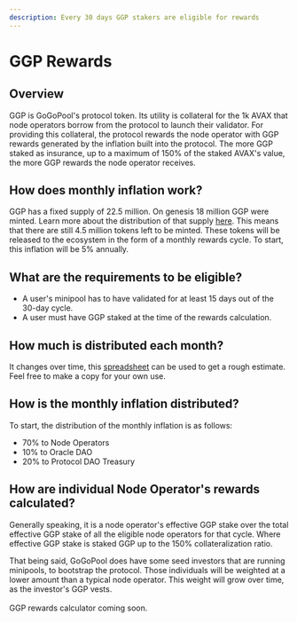 ```yaml
---
description: Every 30 days GGP stakers are eligible for rewards
---
```


# GGP Rewards

## Overview

GGP is GoGoPool's protocol token. Its utility is collateral for the 1k AVAX that node operators borrow from the protocol to launch their validator. For providing this collateral, the protocol rewards the node operator with GGP rewards generated by the inflation built into the protocol. The more GGP staked as insurance, up to a maximum of 150% of the staked AVAX's value, the more GGP rewards the node operator receives.

## How does monthly inflation work?

GGP has a fixed supply of 22.5 million. On genesis 18 million GGP were minted. Learn more about the distribution of that supply [here](../../readme-1/tokens-and-utility.md#supply-breakdown-and-vesting). This means that there are still 4.5 million tokens left to be minted. These tokens will be released to the ecosystem in the form of a monthly rewards cycle. To start, this inflation will be 5% annually.

## What are the requirements to be eligible?

* A user's minipool has to have validated for at least 15 days out of the 30-day cycle.
* A user must have GGP staked at the time of the rewards calculation.

## How much is distributed each month?

It changes over time, this [spreadsheet](https://docs.google.com/spreadsheets/d/1Gjdp1rP2MrsGO9QQuia\_rjyo\_8nQm-5jNDt2vIUZMhI/edit#gid=0) can be used to get a rough estimate. Feel free to make a copy for your own use.

## How is the monthly inflation distributed?

To start, the distribution of the monthly inflation is as follows:

* 70% to Node Operators
* 10% to Oracle DAO&#x20;
* 20% to Protocol DAO Treasury

## How are individual Node Operator's rewards calculated?

Generally speaking, it is a node operator's effective GGP stake over the total effective GGP stake of all the eligible node operators for that cycle. Where effective GGP stake is staked GGP up to the 150% collateralization ratio.

That being said, GoGoPool does have some seed investors that are running minipools, to bootstrap the protocol. Those individuals will be weighted at a lower amount than a typical node operator. This weight will grow over time, as the investor's GGP vests.\
\
GGP rewards calculator coming soon.
